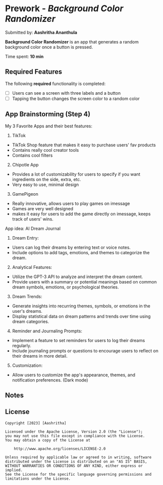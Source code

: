 # Prework - *Background Color Randomizer*

Submitted by: **Aashritha Ananthula**

**Background Color Randomizer** is an app that generates a random background color once a button is pressed.

Time spent: **10 min**

## Required Features

The following **required** functionality is completed:

- [ ] Users can see a screen with three labels and a button
- [ ] Tapping the button changes the screen color to a random color

## App Brainstorming (Step 4)

My 3 Favorite Apps and their best features:

1. TikTok
* TikTok Shop feature that makes it easy to purchase users' fav products
* Contains really cool creator tools
* Contains cool filters

2. Chipotle App
* Provides a lot of customizability for users to specify if you want ingredients on the side, extra, etc.
* Very easy to use, minimal design

3. GamePigeon
* Really innovative, allows users to play games on imessage
* Games are very well designed 
* makes it easy for users to add the game directly on imessage, keeps track of users' wins. 

App idea: AI Dream Journal
1. Dream Entry:
* Users can log their dreams by entering text or voice notes.
* Include options to add tags, emotions, and themes to categorize the dream.
2. Analytical Features:
* Utilize the GPT-3 API to analyze and interpret the dream content.
* Provide users with a summary or potential meanings based on common dream symbols, emotions, or psychological theories.
3. Dream Trends:
* Generate insights into recurring themes, symbols, or emotions in the user's dreams.
* Display statistical data on dream patterns and trends over time using dream categories.
4. Reminder and Journaling Prompts:
* Implement a feature to set reminders for users to log their dreams regularly.
* Include journaling prompts or questions to encourage users to reflect on their dreams in more detail.
5. Customization:
* Allow users to customize the app's appearance, themes, and notification preferences. (Dark mode)


## Notes

## License

    Copyright [2023] [Aashritha]

    Licensed under the Apache License, Version 2.0 (the "License");
    you may not use this file except in compliance with the License.
    You may obtain a copy of the License at

        http://www.apache.org/licenses/LICENSE-2.0

    Unless required by applicable law or agreed to in writing, software
    distributed under the License is distributed on an "AS IS" BASIS,
    WITHOUT WARRANTIES OR CONDITIONS OF ANY KIND, either express or implied.
    See the License for the specific language governing permissions and
    limitations under the License.
